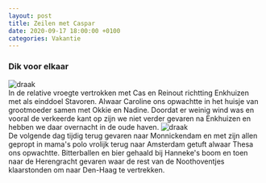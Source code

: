 ```yaml
---
layout: post
title: Zeilen met Caspar
date: 2020-09-17 18:00:00 +0100
categories: Vakantie
---
```


### Dik voor elkaar
![draak](../assets/draak.jpg)  
In de relative vroegte vertrokken met Cas en Reinout richtting Enkhuizen met als einddoel Stavoren. Alwaar Caroline ons opwachtte in het huisje van grootmoeder samen met Okkie en Nadine. Doordat er weinig wind was en vooral de verkeerde kant op zijn we niet verder gevaren na Enkhuizen en hebben we daar overnacht in de oude haven. 
![draak](.../assets/reinout-sluis.jpg)  
De volgende dag tijdig terug gevaren naar Monnickendam en met zijn allen gepropt in mama's polo vrolijk terug naar Amsterdam getuft alwaar Thesa ons opwachtte. Bitterballen en bier gehaald bij Hanneke's boom en toen naar de Herengracht gevaren waar de rest van de Noothoventjes klaarstonden om naar Den-Haag te vertrekken.
